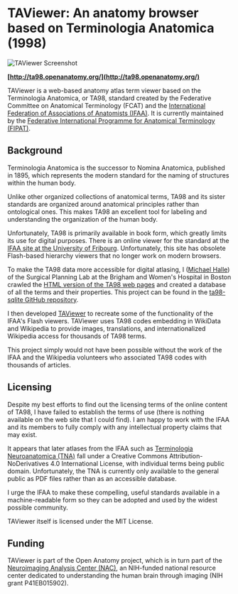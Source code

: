 # TAViewer: An anatomy browser based on Terminologia Anatomica (1998)

![TAViewer Screenshot](https://raw.githubusercontent.com/mhalle/taviewer/master/screenshot/taviewer1.png)

**[http://ta98.openanatomy.org/](http://ta98.openanatomy.org/)**

TAViewer is a web-based anatomy atlas term viewer based on the Terminologia Anatomica, or TA98, standard created by the  Federative Committee on Anatomical Terminology (FCAT) and the 
[International Federation of Associations of Anatomists (IFAA)](http://www.ifaa.net/). It is currently maintained by the [Federative International Programme for Anatomical Terminology (FIPAT)](http:/http://fipat.library.dal.ca/).

## Background

Terminologia Anatomica is the successor to  Nomina Anatomica, published in 1895, which represents the modern standard for the naming of structures within the human body.

Unlike other organized collections of anatomical terms, TA98 and its sister standards are organized around anatomical principles rather than ontological ones.  This makes TA98 an excellent tool for labeling and understanding the organization of the human body. 

Unfortunately, TA98 is primarily available in book form, which greatly limits its use for digital purposes.  There is an online viewer for the standard at the [IFAA site at the University of Fribourg](https://www.unifr.ch/ifaa/). Unfortunately, this site  has obsolete Flash-based hierarchy viewers that no longer work on modern browsers. 

To make the TA98 data more accessible for digital atlasing, I ([Michael Halle](mailto:mhalle@bwh.harvard.edu)) of the Surgical Planning Lab at the Brigham and Women's Hospital in Boston crawled the [HTML version of the TA98 web pages](https://www.unifr.ch/ifaa/Public/EntryPage/TA98%20Tree/Alpha/All%20KWIC%20EN.htm) and created a database of all the terms and their properties.  This project can be found in the [ta98-sqlite GitHub repository](https://github.com/mhalle/ta98-sqlite).

I then developed [TAViewer](https://github.com/mhalle/ta98viewer) to recreate some of the functionality of the IFAA's Flash viewers. TAViewer uses TA98 codes embedding in WikiData and Wikipedia to provide images, translations, and internationalized Wikipedia access for thousands of TA98 terms.  

This project simply would not have been possible without the work of the IFAA and the Wikipedia volunteers who associated TA98 codes with thousands of articles.

## Licensing

Despite my best efforts to find out the licensing terms of the online content of TA98, I have failed to establish the terms of use (there is nothing available on the web site that I could find).  I am happy to work with the IFAA and its members to fully comply with any intellectual property claims that may exist. 

It appears that later atlases from the IFAA such as [Terminologia Neuroanatomica (TNA)](http://fipat.library.dal.ca/tna/) fall under a Creative Commons Attribution-NoDerivatives 4.0 International License, with individual terms being public domain.  Unfortunately, the TNA is currently only available to the general public as PDF files rather than as an accessible database.

I urge the IFAA to make these compelling, useful standards available in a machine-readable form so they can be adopted and used by the widest possible community.

TAViewer itself is licensed under the MIT License.

## Funding

TAViewer is part of the Open Anatomy project, which is in turn part of the [Neuroimaging Analysis Center (NAC)](http://nac.spl.harvard.edu/), an NIH-funded national resource center dedicated to understanding the human brain through imaging (NIH grant P41EB015902).